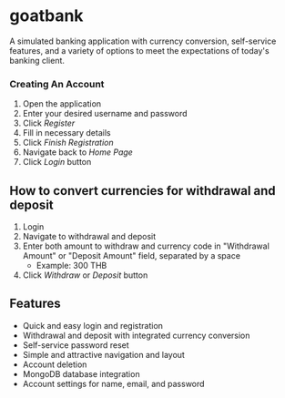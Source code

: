 # goatbank
A simulated banking application with currency conversion, self-service features, and a variety of options to meet the expectations of today's banking client.

### Creating An Account
1. Open the application
2. Enter your desired username and password
3. Click _Register_
4. Fill in necessary details
5. Click _Finish Registration_
6. Navigate back to _Home Page_
7. Click _Login_ button

## How to convert currencies for withdrawal and deposit
1. Login
2. Navigate to withdrawal and deposit
3. Enter both amount to withdraw and currency code in "Withdrawal Amount" or "Deposit Amount" field, separated by a space
    - Example: 300 THB
5. Click _Withdraw_ or _Deposit_ button

## Features
- Quick and easy login and registration
-  Withdrawal and deposit with integrated currency conversion
- Self-service password reset
- Simple and attractive navigation and layout
- Account deletion
- MongoDB database integration
- Account settings for name, email, and password
